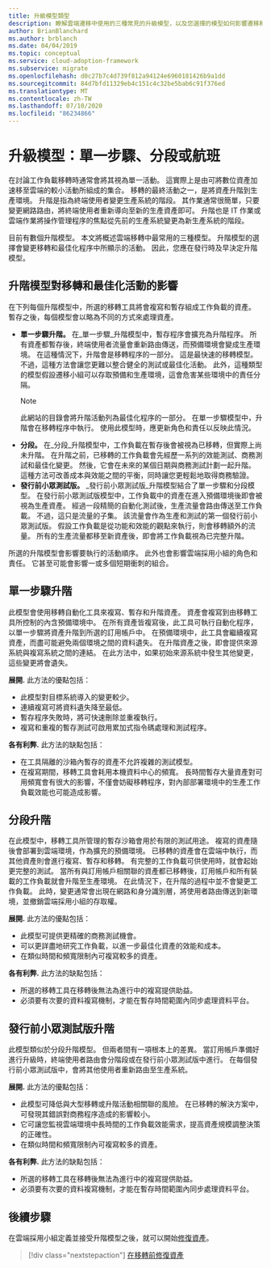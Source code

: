 ```yaml
---
title: 升級模型類型
description: 瞭解雲端遷移中使用的三種常見的升級模型，以及您選擇的模型如何影響遷移和優化程式內所顯示的活動。
author: BrianBlanchard
ms.author: brblanch
ms.date: 04/04/2019
ms.topic: conceptual
ms.service: cloud-adoption-framework
ms.subservice: migrate
ms.openlocfilehash: d0c27b7c4d739f812a94124e6960181426b9a1dd
ms.sourcegitcommit: 84d7bfd11329eb4c151c4c32be5bab6c91f376ed
ms.translationtype: MT
ms.contentlocale: zh-TW
ms.lasthandoff: 07/10/2020
ms.locfileid: "86234866"
---
```

# <a name="promotion-models-single-step-staged-or-flight"></a>升級模型：單一步驟、分段或航班

在討論工作負載移轉時通常會將其視為單一活動。 這實際上是由可將數位資產加速移至雲端的較小活動所組成的集合。 移轉的最終活動之一，是將資產升階到生產環境。 升階是指為終端使用者變更生產系統的階段。 其作業通常很簡單，只要變更網路路由，將終端使用者重新導向至新的生產資產即可。 升階也是 IT 作業或雲端作業將操作管理程序的焦點從先前的生產系統變更為新生產系統的階段。

目前有數個升階模型。 本文將概述雲端移轉中最常用的三種模型。 升階模型的選擇會變更移轉和最佳化程序中所顯示的活動。 因此，您應在發行時及早決定升階模型。

## <a name="impact-of-promotion-model-on-migrate-and-optimize-activities"></a>升階模型對移轉和最佳化活動的影響

在下列每個升階模型中，所選的移轉工具將會複寫和暫存組成工作負載的資產。 暫存之後，每個模型會以略為不同的方式來處理資產。

- **單一步驟升階。** 在_單一步驟_升階模型中，暫存程序會擴充為升階程序。 所有資產都暫存後，終端使用者流量會重新路由傳送，而預備環境會變成生產環境。 在這種情況下，升階會是移轉程序的一部分。 這是最快速的移轉模型。 不過，這種方法會讓您更難以整合健全的測試或最佳化活動。 此外，這種類型的模型假設遷移小組可以存取預備和生產環境，這會危害某些環境中的責任分隔。
  > [!NOTE]
  > 此網站的目錄會將升階活動列為最佳化程序的一部分。 在單一步驟模型中，升階會在移轉程序中執行。 使用此模型時，應更新角色和責任以反映此情況。
- **分段。** 在_分段_升階模型中，工作負載在暫存後會被視為已移轉，但實際上尚未升階。 在升階之前，已移轉的工作負載會先經歷一系列的效能測試、商務測試和最佳化變更。 然後，它會在未來的某個日期與商務測試計劃一起升階。 這種方法可改善成本與效能之間的平衡，同時讓您更輕鬆地取得商務驗證。
- **發行前小眾測試版。** _發行前小眾測試版_升階模型結合了單一步驟和分段模型。 在發行前小眾測試版模型中，工作負載中的資產在進入預備環境後即會被視為生產資產。 經過一段精簡的自動化測試後，生產流量會路由傳送至工作負載。 不過，這只是流量的子集。 該流量會作為生產和測試的第一個發行前小眾測試版。 假設工作負載是從功能和效能的觀點來執行，則會移轉額外的流量。 所有的生產流量都移至新資產後，即會將工作負載視為已完整升階。

所選的升階模型會影響要執行的活動順序。 此外也會影響雲端採用小組的角色和責任。 它甚至可能會影響一或多個短期衝刺的組合。

## <a name="single-step-promotion"></a>單一步驟升階

此模型會使用移轉自動化工具來複寫、暫存和升階資產。 資產會複寫到由移轉工具所控制的內含預備環境中。 在所有資產皆複寫後，此工具可執行自動化程序，以單一步驟將資產升階到所選的訂用帳戶中。 在預備環境中，此工具會繼續複寫資產，而盡可能避免兩個環境之間的資料遺失。 在升階資產之後，即會提供來源系統與複寫系統之間的連結。 在此方法中，如果初始來源系統中發生其他變更，這些變更將會遺失。

**展開.** 此方法的優點包括：

- 此模型對目標系統導入的變更較少。
- 連續複寫可將資料遺失降至最低。
- 暫存程序失敗時，將可快速刪除並重複執行。
- 複寫和重複的暫存測試可啟用累加式指令碼處理和測試程序。

**各有利弊.** 此方法的缺點包括：

- 在工具隔離的沙箱內暫存的資產不允許複雜的測試模型。
- 在複寫期間，移轉工具會耗用本機資料中心的頻寬。 長時間暫存大量資產對可用頻寬會有很大的影響，不僅會妨礙移轉程序，對內部部署環境中的生產工作負載效能也可能造成影響。

## <a name="staged-promotion"></a>分段升階

在此模型中，移轉工具所管理的暫存沙箱會用於有限的測試用途。 複寫的資產隨後會部署到雲端環境，作為擴充的預備環境。 已移轉的資產會在雲端中執行，而其他資產則會進行複寫、暫存和移轉。 有完整的工作負載可供使用時，就會起始更完整的測試。 當所有與訂用帳戶相關聯的資產都已移轉後，訂用帳戶和所有裝載的工作負載就會升階至生產環境。 在此情況下，在升階的過程中並不會變更工作負載。 此時，變更通常會出現在網路和身分識別層，將使用者路由傳送到新環境，並撤銷雲端採用小組的存取權。

**展開.** 此方法的優點包括：

- 此模型可提供更精確的商務測試機會。
- 可以更詳盡地研究工作負載，以進一步最佳化資產的效能和成本。
- 在類似時間和頻寬限制內可複寫較多的資產。

**各有利弊.** 此方法的缺點包括：

- 所選的移轉工具在移轉後無法為進行中的複寫提供助益。
- 必須要有次要的資料複寫機制，才能在暫存時間範圍內同步處理資料平台。

## <a name="flight-promotion"></a>發行前小眾測試版升階

此模型類似於分段升階模型。 但兩者間有一項根本上的差異。 當訂用帳戶準備好進行升級時，終端使用者路由會分階段或在發行前小眾測試版中進行。 在每個發行前小眾測試版中，會將其他使用者重新路由至生產系統。

**展開.** 此方法的優點包括：

- 此模型可降低與大型移轉或升階活動相關聯的風險。 在已移轉的解決方案中，可發現其錯誤對商務程序造成的影響較小。
- 它可讓您監視雲端環境中長時間的工作負載效能需求，提高資產規模調整決策的正確性。
- 在類似時間和頻寬限制內可複寫較多的資產。

**各有利弊.** 此方法的缺點包括：

- 所選的移轉工具在移轉後無法為進行中的複寫提供助益。
- 必須要有次要的資料複寫機制，才能在暫存時間範圍內同步處理資料平台。

## <a name="next-steps"></a>後續步驟

在雲端採用小組定義並接受升階模型之後，就可以開始[修復資產](./remediate.md)。

> [!div class="nextstepaction"]
> [在移轉前修復資產](./remediate.md)
